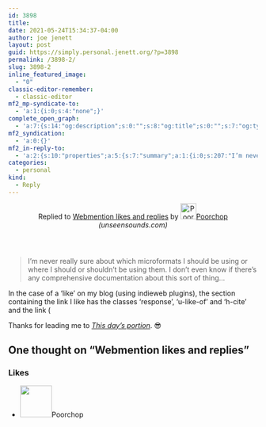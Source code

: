 ```yaml
---
id: 3898
title: 
date: 2021-05-24T15:34:37-04:00
author: joe jenett
layout: post
guid: https://simply.personal.jenett.org/?p=3898
permalink: /3898-2/
slug: 3898-2
inline_featured_image:
  - "0"
classic-editor-remember:
  - classic-editor
mf2_mp-syndicate-to:
  - 'a:1:{i:0;s:4:"none";}'
complete_open_graph:
  - 'a:7:{s:14:"og:description";s:0:"";s:8:"og:title";s:0:"";s:7:"og:type";s:0:"";s:12:"twitter:card";s:7:"summary";s:15:"twitter:creator";s:0:"";s:19:"twitter:description";s:0:"";s:8:"og:image";s:0:"";}'
mf2_syndication:
  - 'a:0:{}'
mf2_in-reply-to:
  - 'a:2:{s:10:"properties";a:5:{s:7:"summary";a:1:{i:0;s:207:"I’m never really sure about which microformats I should be using or where I should or shouldn’t be using them. I don’t even know if there’s any comprehensive documentation about this sort of thing...";}s:4:"name";a:1:{i:0;s:28:"Webmention likes and replies";}s:3:"url";a:1:{i:0;s:70:"http://unseensounds.com/notes/2021/05/23/webmention-likes-replies.html";}s:11:"publication";a:1:{i:0;s:16:"unseensounds.com";}s:6:"author";a:2:{s:4:"type";a:1:{i:0;s:6:"h-card";}s:10:"properties";a:3:{s:4:"name";a:1:{i:0;s:8:"Poorchop";}s:3:"url";a:1:{i:0;s:24:"http://unseensounds.com/";}s:5:"photo";a:1:{i:0;s:38:"http://unseensounds.com/img/avatar.jpg";}}}}s:4:"type";s:4:"cite";}'
categories:
  - personal
kind:
  - Reply
---
```

<div class="entry-reaction"><section class="response u-like-of h-cite"><header><span class="kind-display-text">Replied to</span> <a href="http://unseensounds.com/notes/2021/05/23/webmention-likes-replies.html" class="p-name u-url">Webmention likes and replies</a> by <a href="http://unseensounds.com/" class="h-card p-author"><img class="u-photo" src="https://unseensounds.com/img/avatar.jpg" alt="Poorchop" width="32" height="32">Poorchop</a><em> (<span class="p-publication">unseensounds.com</span>)</em></header>
<blockquote class="e-summary">I’m never really sure about which microformats I should be using or where I should or shouldn’t be using them. I don’t even know if there’s any comprehensive documentation about this sort of thing...</blockquote>
<p>In the case of a &#8216;like’ on my blog (using indieweb plugins), the section containing the link I like has the classes &#8216;response’, &#8216;u-like-of’ and &#8216;h-cite’ and the link (<a ) has a &#8216;p-name’ class and a &#8216;u-url’ class defined which pertain to the link’s title and url respectively. The author’s name has classes &#8216;h-card’ and &#8216;p-author’ and the publication title class is &#8216;p-publication.’. Hope that helps.</p>
<p>Thanks for leading me to <a href="https://www.thisdaysportion.com/" title=""><em>This day’s portion</em></a>. 😎</p>

<h2 id="comments-title">One thought on “Webmention likes and replies”		</h2>
<ol class="commentlist">
</ol>
<div class="likes">
<h3>Likes</h3>
<ul class="mention-list linkback-like"><li class="webmention even thread-even depth-1 linkback-like-single u-like h-cite h-entry p-comment comment" id="comment-525">
<span class="p-author h-card"><a class="u-url" title="Poorchop liked this reply on unseensounds.com." href="http://unseensounds.com/"><img alt="" src="https://unseensounds.com/img/avatar.jpg" srcset="https://unseensounds.com/img/avatar.jpg 2x" class="avatar avatar-64 photo avatar-default local-avatar u-photo" itemprop="image" loading="lazy" width="64" height="64"></a><span class="hide-name p-name">Poorchop</span></span><a class="u-url" href="http://unseensounds.com/notes/2021/05/26/microformats-clarification.html"></a>
</li></ul></div>